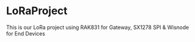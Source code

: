 # LoRaProject
This is our LoRa project using RAK831 for Gateway, SX1278 SPI &amp; Wisnode for End Devices

